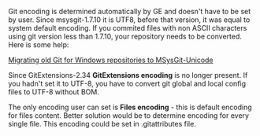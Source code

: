 Git encoding is determined automatically by GE and doesn't have to be set by user. Since msysgit-1.7.10 it is UTF8, before that version, it was equal to system default encoding. If you commited files with non ASCII characters using git version less than 1.7.10, your repository needs to be converted. Here is some help:

[Migrating old Git for Windows repositories to MSysGit-Unicode](https://github.com/msysgit/msysgit/wiki/Git-for-Windows-Unicode-Support#wiki-Migrating_old_Git_for_Windows_repositories)

Since GitExtensions-2.34 **GitExtensions encoding** is no longer present. If you hadn't set it to UTF-8, you have to convert git global and local config files to UTF-8 without BOM.

The only encoding user can set is **Files encoding** - this  is default encoding for files content. Better solution would be to determine encoding for every single file. This encoding could be set in .gitattributes file.
